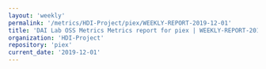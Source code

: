 ```yaml
---
layout: 'weekly'
permalink: '/metrics/HDI-Project/piex/WEEKLY-REPORT-2019-12-01'
title: 'DAI Lab OSS Metrics Metrics report for piex | WEEKLY-REPORT-2019-12-01'
organization: 'HDI-Project'
repository: 'piex'
current_date: '2019-12-01'
---
```

